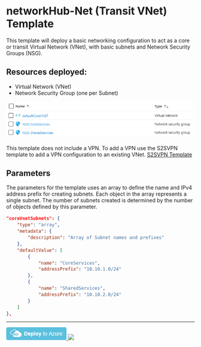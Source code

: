 # networkHub-Net (Transit VNet) Template

This template will deploy a basic networking configuration to act as a core or transit Virtual Network (VNet), with basic subnets and Network Security Groups (NSG).

## Resources deployed:
- Virtual Network (VNet)
- Network Security Group (one per Subnet)

![Azure Resources deployed as part of this template](../../img/templates/networkHub-Net-resources.png)

This template does not include a VPN. To add a VPN use the S2SVPN template to add a VPN configuration to an existing VNet. [S2SVPN Template](../networkHub-s2sVPN) 

## Parameters

The parameters for the template uses an array to define the name and IPv4 address prefix for creating subnets. Each object in the array represents a single subnet. The number of subnets created is determined by the number of objects defined by this parameter. 

```json
"coreVnetSubnets": {
    "type": "array",
    "metadata": {
        "description": "Array of Subnet names and prefixes"
    },
    "defaultValue": [
        {
            "name": "CoreServices",
            "addressPrefix": "10.10.1.0/24"
        },
        {
            "name": "SharedServices",
            "addressPrefix": "10.10.2.0/24"
        }
    ]
},
```

---


<a href="https://portal.azure.com/#create/Microsoft.Template/uri/https%3a%2f%2fraw.githubusercontent.com%2fhibbertda%2fazure-examples%2fvpnbreakout%2fTemplates%2fnetworkHub-Net%2fnetworkHub-net.azrm.json" target="_blank">
    <img src="https://raw.githubusercontent.com/Azure/azure-quickstart-templates/master/1-CONTRIBUTION-GUIDE/images/deploytoazure.png"/>
</a>


<a href="https://portal.azure.us/#create/Microsoft.Template/uri/https%3a%2f%2fraw.githubusercontent.com%2fhibbertda%2fazure-examples%2fvpnbreakout%2fTemplates%2fnetworkHub-Net%2fnetworkHub-net.azrm.json" target="_blank">
    <img src="https://azuredeploy.net/AzureGov.png"/>
</a>


